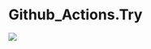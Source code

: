 # Github_Actions.Try
![](https://github.com/nozo-moto/github_actions.try/workflows/BuildAndTest/badge.svg)
